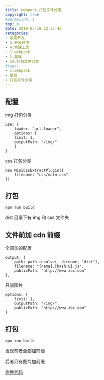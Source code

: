 ```yaml
---
title: webpack-打包文件分类
copyright: true
#permalink: 1
top: 0
date: 2019-03-18 22:37:43
categories:
- 前端开发
- 3.开发环境
- 4.构建工具
- 1.webpack
- 1.基础
- 10.打包文件分类
#tags:
- 1.webpack
- 基础
- 打包文件分类
---
```


## 配置

img 打包分类

```
use: {
    loader: "url-loader",
    options: {
    limit: 1,
    outputPath: "/img/"
    }
}
```

css 打包分类

```
new MiniCssExtractPlugin({
    filename: "css/main.css"
})
```

## 打包

```
npm run build
```

dist 目录下有 img 和 css 文件夹

## 文件前加 cdn 前缀

全部加的配置

```
output: {
    path: path.resolve(__dirname, "dist"),
    filename: "[name].[hash:8].js",
    publicPath: "http://www.zbc.com"
},
```

只加图片

```
options: {
    limit: 1,
    outputPath: "/img/",
    publicPath: "http://www.zbc.com"
}
```

## 打包

```
npm run build
```

发现前者全部加前缀

后者只有图片加前缀

[完整代码](https://github.com/zhoubichuan/frontend-note/tree/master/3.dev/3.scaffolding/1.webpack/1.base/10.classify)

